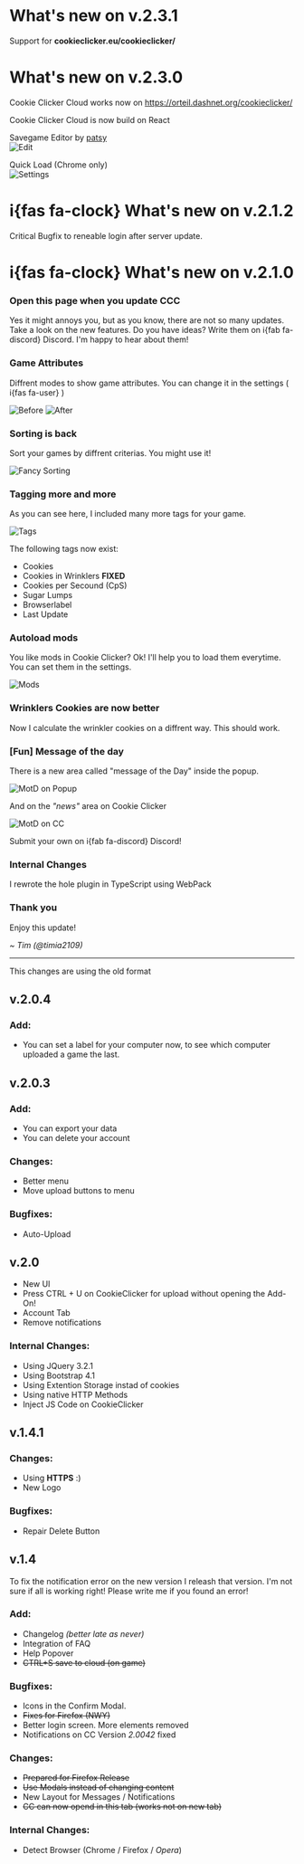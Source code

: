 # What's new on v.2.3.1
Support for **cookieclicker.eu/cookieclicker/**

# What's new on v.2.3.0
Cookie Clicker Cloud works now on https://orteil.dashnet.org/cookieclicker/   

Cookie Clicker Cloud is now build on React   

Savegame Editor by [patsy](https://coderpatsy.bitbucket.io/cookies/editor.html)   
![Edit](https://cc.timia2109.com/imgs/savegameEditor.png)

Quick Load (Chrome only)   
![Settings](https://cc.timia2109.com/imgs/quickload.png)

# i{fas fa-clock} What's new on v.2.1.2
Critical Bugfix to reneable login after server update.

# i{fas fa-clock} What's new on v.2.1.0

### Open this page when you update CCC
Yes it might annoys you, but as you know, there are not so many updates. Take a look on the new features. Do you have ideas? Write them on i{fab fa-discord} Discord. I'm happy to hear about them!

### Game Attributes
Diffrent modes to show game attributes. You can change it in the settings ( i{fas fa-user} )

![Before](https://cc.timia2109.com/imgs/backeryTable.png)
![After](https://cc.timia2109.com/imgs/backerySlim.png)

### Sorting is back
Sort your games by diffrent criterias. You might use it!

![Fancy Sorting](https://cc.timia2109.com/imgs/sort.png)

### Tagging more and more
As you can see here, I included many more tags for your game.

![Tags](https://cc.timia2109.com/imgs/backerySlim.png)

The following tags now exist:

 - Cookies
 - Cookies in Wrinklers **FIXED**
 - Cookies per Secound (CpS)
 - Sugar Lumps
 - Browserlabel
 - Last Update

### Autoload mods
You like mods in Cookie Clicker? Ok! I'll help you to load them everytime. You can set them in the settings.

![Mods](https://cc.timia2109.com/imgs/mods.png)

### Wrinklers Cookies are now better
Now I calculate the wrinkler cookies on a diffrent way. This should work.

### [Fun] Message of the day
There is a new area called "message of the Day" inside the popup.

![MotD on Popup](https://cc.timia2109.com/imgs/motd_popup.png)

And on the *"news"* area on Cookie Clicker

![MotD on CC](https://cc.timia2109.com/imgs/motd_game.png)

Submit your own on i{fab fa-discord} Discord!

### Internal Changes
I rewrote the hole plugin in TypeScript using WebPack

### Thank you
Enjoy this update!

*~ Tim (@timia2109)*

---
This changes are using the old format

## v.2.0.4
### Add:
 - You can set a label for your computer now, to see which computer uploaded a game the last.

## v.2.0.3
### Add:
 - You can export your data
 - You can delete your account

### Changes:
 - Better menu
 - Move upload buttons to menu

### Bugfixes:
 - Auto-Upload


## v.2.0
 - New UI
 - Press CTRL + U on CookieClicker for upload without opening the Add-On!
 - Account Tab
 - Remove notifications

### Internal Changes:
 - Using JQuery 3.2.1
 - Using Bootstrap 4.1
 - Using Extention Storage instad of cookies
 - Using native HTTP Methods
 - Inject JS Code on CookieClicker

## v.1.4.1

### Changes:
 - Using **HTTPS** :)
 - New Logo

### Bugfixes:
 - Repair Delete Button

## v.1.4

To fix the notification error on the new version I releash that version.
I'm not sure if all is working right!
Please write me if you found an error!

### Add:
 - Changelog _(better late as never)_
 - Integration of FAQ
 - Help Popover
 - ~~CTRL+S save to cloud (on game)~~

### Bugfixes:
 - Icons in the Confirm Modal.
 - ~~Fixes for Firefox (NWY)~~
 - Better login screen. More elements removed
 - Notifications on CC Version *2.0042* fixed
  
### Changes:
 - ~~Prepared for Firefox Release~~
 - ~~Use Modals instead of changing content~~
 - New Layout for Messages / Notifications
 - ~~CC can now opend in this tab (works not on new tab)~~
 
### Internal Changes:
 - Detect Browser (Chrome / Firefox / _Opera_)